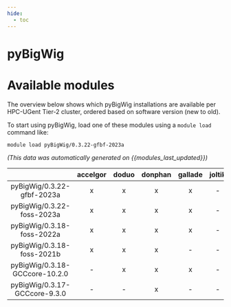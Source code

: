 ```yaml
---
hide:
  - toc
---
```


pyBigWig
========

# Available modules


The overview below shows which pyBigWig installations are available per HPC-UGent Tier-2 cluster, ordered based on software version (new to old).

To start using pyBigWig, load one of these modules using a `module load` command like:

```shell
module load pyBigWig/0.3.22-gfbf-2023a
```

*(This data was automatically generated on {{modules_last_updated}})*  

| |accelgor|doduo|donphan|gallade|joltik|shinx|skitty|
| :---: | :---: | :---: | :---: | :---: | :---: | :---: | :---: |
|pyBigWig/0.3.22-gfbf-2023a|x|x|x|x|-|x|x|
|pyBigWig/0.3.22-foss-2023a|x|x|x|x|-|x|-|
|pyBigWig/0.3.18-foss-2022a|x|x|x|x|-|-|-|
|pyBigWig/0.3.18-foss-2021b|x|x|x|-|-|-|-|
|pyBigWig/0.3.18-GCCcore-10.2.0|-|x|x|x|-|-|-|
|pyBigWig/0.3.17-GCCcore-9.3.0|-|-|x|-|-|-|-|
